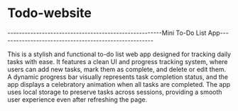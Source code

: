 # Todo-website

------------------------------------------------------Mini To-Do List App------------------------------------------------------

This is a stylish and functional to-do list web app designed for tracking daily tasks with ease. 
It features a clean UI and progress tracking system, where users can add new tasks, mark them as complete, and delete or edit them. 
A dynamic progress bar visually represents task completion status, and the app displays a celebratory animation when all tasks are completed. 
The app uses local storage to preserve tasks across sessions, providing a smooth user experience even after refreshing the page.
